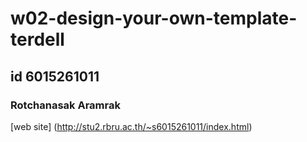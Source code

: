# w02-design-your-own-template-terdell
## id 6015261011
### Rotchanasak Aramrak

[web site]
(http://stu2.rbru.ac.th/~s6015261011/index.html)
